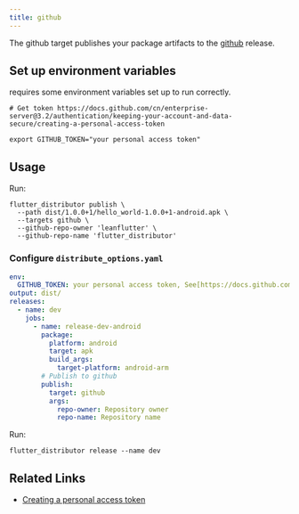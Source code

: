 ```yaml
---
title: github
---
```


The github target publishes your package artifacts to the [github](https://github.com/leanflutter/flutter_distributor/releases) release.

## Set up environment variables

requires some environment variables set up to run correctly.

```
# Get token https://docs.github.com/cn/enterprise-server@3.2/authentication/keeping-your-account-and-data-secure/creating-a-personal-access-token

export GITHUB_TOKEN="your personal access token"
```

## Usage

Run:

```
flutter_distributor publish \
  --path dist/1.0.0+1/hello_world-1.0.0+1-android.apk \
  --targets github \
  --github-repo-owner 'leanflutter' \
  --github-repo-name 'flutter_distributor'
```

### Configure `distribute_options.yaml`

```yaml
env:
  GITHUB_TOKEN: your personal access token, See[https://docs.github.com/cn/enterprise-server@3.2/authentication/keeping-your-account-and-data-secure/creating-a-personal-access-token]
output: dist/
releases:
  - name: dev
    jobs:
      - name: release-dev-android
        package:
          platform: android
          target: apk
          build_args:
            target-platform: android-arm
        # Publish to github
        publish:
          target: github
          args:
            repo-owner: Repository owner
            repo-name: Repository name
```

Run:

```
flutter_distributor release --name dev
```

## Related Links

- [Creating a personal access token](https://docs.github.com/cn/enterprise-server@3.2/authentication/keeping-your-account-and-data-secure/creating-a-personal-access-token)
